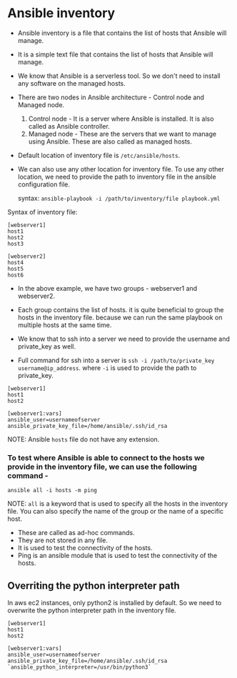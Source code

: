 # Ansible inventory
* Ansible inventory is a file that contains the list of hosts that Ansible will manage. 
* It is a simple text file that contains the list of hosts that Ansible will manage.
* We know that Ansible is a serverless tool. So we don't need to install any software on the managed hosts.
* There are two nodes in Ansible architecture - Control node and Managed node.
    1. Control node - It is a server where Ansible is installed. It is also called as Ansible controller.
    2. Managed node - These are the servers that we want to manage using Ansible. These are also called as managed hosts.

* Default location of inventory file is `/etc/ansible/hosts`.

* We can also use any other location for inventory file. To use any other location, we need to provide the path to inventory file in the ansible configuration file.
  
  syntax: `ansible-playbook -i /path/to/inventory/file playbook.yml`

Syntax of inventory file:
```
[webserver1]
host1
host2
host3

[webserver2]
host4
host5
host6
```
* In the above example, we have two groups - webserver1 and webserver2.

* Each group contains the list of hosts. it is quite beneficial to group the hosts in the inventory file. because we can run the same playbook on multiple hosts at the same time.

* We know that to ssh into a server we need to provide the username and private_key as well.

* Full command for ssh into a server is `ssh -i /path/to/private_key username@ip_address`. where `-i` is used to provide the path to private_key.


```
[webserver1]
host1
host2

[webserver1:vars]
ansible_user=usernameofserver
ansible_private_key_file=/home/ansible/.ssh/id_rsa
```

NOTE: Ansible `hosts` file do not have any extension.


### To test where Ansible is able to connect to the hosts we provide in the inventory file, we can use the following command - 

  `ansible all -i hosts -m ping`

  NOTE: `all` is a keyword that is used to specify all the hosts in the inventory file. You can also specify the name of the group or the name of a specific host.

* These are called as ad-hoc commands.
* They are not stored in any file.
* It is used to test the connectivity of the hosts.
* Ping is an ansible module that is used to test the connectivity of the hosts.


## Overriting the python interpreter path 
In aws ec2 instances, only python2 is installed by default. So we need to overwrite the python interpreter path in the inventory file.

```
[webserver1]
host1
host2

[webserver1:vars]
ansible_user=usernameofserver
ansible_private_key_file=/home/ansible/.ssh/id_rsa
`ansible_python_interpreter=/usr/bin/python3`
```